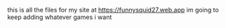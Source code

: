 this is all the files for my site at https://funnysquid27.web.app im going to keep adding whatever games i want
